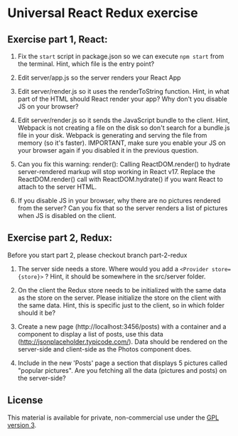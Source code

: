 # Universal React Redux exercise

## Exercise part 1, React:

1. Fix the `start` script in package.json so we can execute `npm start` from the terminal. Hint, which file is the entry point?  

2. Edit server/app.js so the server renders your React App

3. Edit server/render.js so it uses the renderToString function. Hint, in what part of the HTML should React render your app? Why don't you disable JS on your browser?

4. Edit server/render.js so it sends the JavaScript bundle to the client. Hint, Webpack is not creating a file on the disk so don't search for a bundle.js file in your disk. Webpack is generating and serving the file from memory (so it's faster). IMPORTANT, make sure you enable your JS on your browser again if you disabled it in the previous question.

5. Can you fix this warning: render(): Calling ReactDOM.render() to hydrate server-rendered markup will stop working in React v17. Replace the ReactDOM.render() call with ReactDOM.hydrate() if you want React to attach to the server HTML.

6. If you disable JS in your browser, why there are no pictures rendered from the server? Can you fix that so the server renders a list of pictures when JS is disabled on the client.

## Exercise part 2, Redux:

Before you start part 2, please checkout branch part-2-redux

1. The server side needs a store. Where would you add a `<Provider store={store}>` ? Hint, it should be somewhere in the src/server folder.   

2. On the client the Redux store needs to be initialized with the same data as the store on the server. Please initialize the store on the client with the same data. Hint, this is specific just to the client, so in which folder should it be?

3. Create a new page (http://localhost:3456/posts) with a container and a component to display a list of posts, use this data (http://jsonplaceholder.typicode.com/). Data should be rendered on the server-side and client-side as the Photos component does.

4. Include in the new 'Posts' page a section that displays 5 pictures called "popular pictures". Are you fetching all the data (pictures and posts) on the server-side?


## License

This material is available for private, non-commercial use under the [GPL version 3](http://www.gnu.org/licenses/gpl-3.0-standalone.html).
